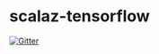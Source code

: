 # scalaz-tensorflow

[![Gitter](https://badges.gitter.im/scalaz/scalaz-tensorflow.svg)](https://gitter.im/scalaz/scalaz-tensorflow?utm_source=badge&utm_medium=badge&utm_campaign=pr-badge&utm_content=badge)